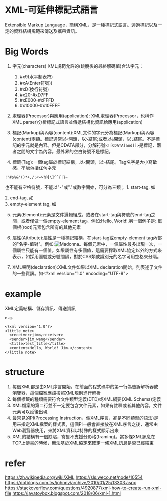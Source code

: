# XML-可延伸標記式語言
Extensible Markup Language，簡稱XML，是一種標記式語言。透過標記以及一定的資料結構規範來傳送及攜帶資訊。

# Big Words
1. 字元(characters) XML規範允許的(跳脫後的最終解碼值)合法字元：
    1. #x9(水平制表符)
    2. #xA(Enter符號))
    3. #xD(換行符號)
    4. #x20-#xD7FF
    5. #xE000-#xFFFD
    6. #x10000-#x10FFFF

2. 處理器(Processor)與應用(application): XML處理器(Processor，也稱作XML parser)分析標記式語言並傳遞結構化資訊給應用(application)

3. 標記(Markup)與內容(content):XML文件的字元分為標記(Markup)與內容(content)兩類。標記通常以`<`開頭，以`>`結尾;或者以`&`開頭，以`;`結尾。不是標記的字元就是內容。但是CDATA部分，分解符號`<![CDATA[and]]>`是標記，兩者之間的文字為內容。最外界的空白符號不是標記。

4. 標籤(Tag):一個tag屬於標記結構，以`<`開頭，以`>`結尾。Tag名字是大小寫敏感，不能包括任何字元
```
!"#$%&'()*+,/;<=>?@[\]^`{|}~
```
也不能有空格符號，不能以"-"或"."或數字開始，可分為三類；
    1. start-tag, 如<section>
    2. end-tag, 如</section>
    3. empty-element tag, 如<line-break />

5. 元素(Element):元素是文件邏輯組成，或者在start-tag與符號的end-tag之間，或者僅做一個empty-element tag。例如:<greeting>Hello, World!</greeting>.另一個例子是:<line-break />.單個根(root)元素包含所有的其他元素

6. 屬性(Attribute):屬性是一種標記結構，在start-tag或empty-element tag內部的"名字-值對"。例如:<img src="madonna.jpg" alt="Madonna" />。每個元素中，一個屬性最多出現一次，一個屬性只能有一個值。如果屬性有多個值，這需要採取XML協定以外的方式來表示，如採用逗號或分號間隔，對於CSS類或識別元的名字可用空格來分隔。

7. XML聲明(declaration):XML文件如果以XML declaration開始，則表述了文件的一些資訊。如<?xml version="1.0" encoding="UTF-8">

# example
XML定義結構、儲存資訊、傳送資訊
```
e.g.

<?xml version="1.0"?>
<little note>
  <receiver>jim</receiver>
  <sender>jim_weng</sender>
  <title>test_title</title>
  <content>Hello, World! Jim.</content>
</little note>

```

# structure
1. 每個XML都是由XML序言開始，在前面的程式碼中的第一行為<?xml version="1.0"?>告訴解析器或瀏覽器，這個檔案應該按照XML規則進行解析
2. 每個標籤的種類需要符合文件類型定義(DTD)或XML綱要(XML Schema)定義
3. XML檔案的第二行並不一定要包含文件元素，如果有註釋或者其他內容，文件元素可以延後出現
4. 最常見的PI(Processing Instruction，像XML序言，卻是不同類型的語法)是用來指定XML檔案的樣式表，這個PI一般會直接放在XML序言之後，通常由Web瀏覽器使用，來將XML資料以特殊的樣式顯示出來
5. XML的結構有一個缺陷，寄售不支援分影格(framing)。當多條XML訊息在TCP上傳書的時候，無法基於XML協定來確定一條XML訊息是否已經結束

# refer
https://zh.wikipedia.org/wiki/XML
https://sls.weco.net/node/10554
https://dotblogs.com.tw/johnny/archive/2010/01/25/13303.aspx
https://stackoverflow.com/questions/4920877/xml-how-to-create-run-xml-file
https://javatoybox.blogspot.com/2018/06/xml-1.html